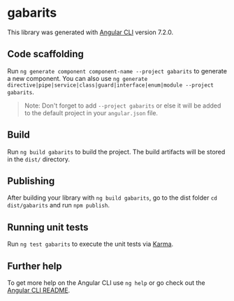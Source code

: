 # gabarits

This library was generated with [Angular CLI](https://github.com/angular/angular-cli) version 7.2.0.

## Code scaffolding

Run `ng generate component component-name --project gabarits` to generate a new component. You can also use `ng generate directive|pipe|service|class|guard|interface|enum|module --project gabarits`.
> Note: Don't forget to add `--project gabarits` or else it will be added to the default project in your `angular.json` file. 

## Build

Run `ng build gabarits` to build the project. The build artifacts will be stored in the `dist/` directory.

## Publishing

After building your library with `ng build gabarits`, go to the dist folder `cd dist/gabarits` and run `npm publish`.

## Running unit tests

Run `ng test gabarits` to execute the unit tests via [Karma](https://karma-runner.github.io).

## Further help

To get more help on the Angular CLI use `ng help` or go check out the [Angular CLI README](https://github.com/angular/angular-cli/blob/master/README.md).
